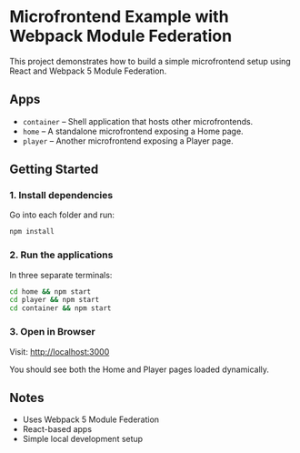 
# Microfrontend Example with Webpack Module Federation

This project demonstrates how to build a simple microfrontend setup using React and Webpack 5 Module Federation.

## Apps

- `container` – Shell application that hosts other microfrontends.
- `home` – A standalone microfrontend exposing a Home page.
- `player` – Another microfrontend exposing a Player page.

## Getting Started

### 1. Install dependencies

Go into each folder and run:

```bash
npm install
```

### 2. Run the applications

In three separate terminals:

```bash
cd home && npm start
cd player && npm start
cd container && npm start
```

### 3. Open in Browser

Visit: [http://localhost:3000](http://localhost:3000)

You should see both the Home and Player pages loaded dynamically.

## Notes

- Uses Webpack 5 Module Federation
- React-based apps
- Simple local development setup
